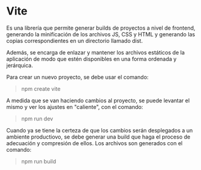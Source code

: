 # Vite

Es una librería que permite generar builds de proyectos a nivel de frontend, generando la minificación de los archivos JS, CSS y HTML y generando las copias correspondientes en un directorio llamado dist.

Además, se encarga de enlazar y mantener los archivos estáticos de la aplicación de modo que estén disponibles en una forma ordenada y jerárquica.

Para crear un nuevo proyecto, se debe usar el comando:

>npm create vite



A medida que se van haciendo cambios al proyecto, se puede levantar el mismo y ver los ajustes en "caliente", con el comando:

>npm run dev


Cuando ya se tiene la certeza de que los cambios serán desplegados a un ambiente productiovo, se debe generar una build que haga el proceso de adecuación y compresión de ellos. Los archivos son generados con el comando:

>npm run build


